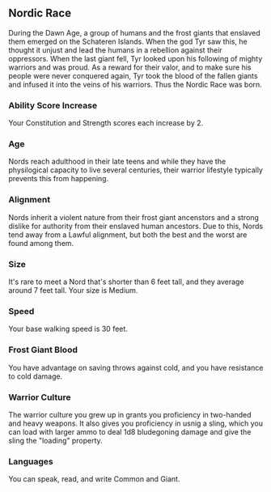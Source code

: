 ## Nordic Race

During the Dawn Age, a group of humans and the frost giants that enslaved them emerged on the Schateren Islands.
When the god Tyr saw this, he thought it unjust and lead the humans in a rebellion against their oppressors.
When the last giant fell, Tyr looked upon his following of mighty warriors and was proud.
As a reward for their valor, and to make sure his people were never conquered again, Tyr took the blood of the fallen giants and infused it into the veins of his warriors.
Thus the Nordic Race was born.

### Ability Score Increase

Your Constitution and Strength scores each increase by 2.

### Age

Nords reach adulthood in their late teens and while they have the physilogical capacity to live several centuries, their warrior lifestyle typically prevents this from happening.

### Alignment

Nords inherit a violent nature from their frost giant ancenstors and a strong dislike for authority from their enslaved human ancestors.
Due to this, Nords tend away from a Lawful alignment, but both the best and the worst are found among them.

### Size

It's rare to meet a Nord that's shorter than 6 feet tall, and they average around 7 feet tall.
Your size is Medium.

### Speed

Your base walking speed is 30 feet.

### Frost Giant Blood

You have advantage on saving throws against cold, and you have resistance to cold damage.

### Warrior Culture

The warrior culture you grew up in grants you proficiency in two-handed and heavy weapons.
It also gives you proficiency in usnig a sling, which you can load with larger ammo to deal 1d8 bludegoning damage and give the sling the "loading" property.

### Languages

You can speak, read, and write Common and Giant.
